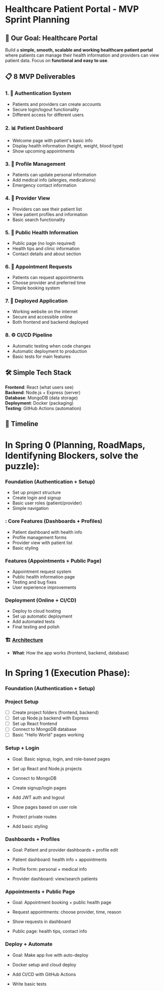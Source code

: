 # Healthcare Patient Portal - MVP Sprint Planning

## 🎯 Our Goal: Healthcare Portal

Build a **simple, smooth, scalable and working healthcare patient portal** where patients can manage their health information and providers can view patient data. Focus on **functional and easy to use**.

## 📋 8 MVP Deliverables

### 1. 🔐 **Authentication System**
- Patients and providers can create accounts
- Secure login/logout functionality
- Different access for different users

### 2. 📊 **Patient Dashboard**
- Welcome page with patient's basic info
- Display health information (height, weight, blood type)
- Show upcoming appointments

### 3. 👤 **Profile Management**
- Patients can update personal information
- Add medical info (allergies, medications)
- Emergency contact information

### 4. 🏥 **Provider View**
- Providers can see their patient list
- View patient profiles and information
- Basic search functionality

### 5. 📄 **Public Health Information**
- Public page (no login required)
- Health tips and clinic information
- Contact details and about section

### 6. 📅 **Appointment Requests**
- Patients can request appointments
- Choose provider and preferred time
- Simple booking system

### 7. 🚀 **Deployed Application**
- Working website on the internet
- Secure and accessible online
- Both frontend and backend deployed

### 8. ⚙️ **CI/CD Pipeline**
- Automatic testing when code changes
- Automatic deployment to production
- Basic tests for main features

## 🛠️ Simple Tech Stack

**Frontend**: React (what users see)  
**Backend**: Node.js + Express (server)  
**Database**: MongoDB (data storage)  
**Deployment**: Docker (packaging)  
**Testing**: GitHub Actions (automation)

## 📅 Timeline

# In Spring 0 (Planning, RoadMaps, Identifyning Blockers, solve the puzzle):

### **Foundation** (Authentication + Setup)
- Set up project structure
- Create login and signup
- Basic user roles (patient/provider)
- Simple navigation

### **: Core Features** (Dashboards + Profiles)
- Patient dashboard with health info
- Profile management forms
- Provider view with patient list
- Basic styling

### **Features** (Appointments + Public Page)
- Appointment request system
- Public health information page
- Testing and bug fixes
- User experience improvements

### **Deployment** (Online + CI/CD)
- Deploy to cloud hosting
- Set up automatic deployment
- Add automated tests
- Final testing and polish

### 🏗️ **[Architecture](./architecture.md)**
- **What**: How the app works (frontend, backend, database)


# In Spring 1 (Execution Phase):
  
### Foundation (Authentication + Setup)

### Project Setup
- [ ] Create project folders (frontend, backend)
- [ ] Set up Node.js backend with Express
- [ ] Set up React frontend
- [ ] Connect to MongoDB database
- [ ] Basic "Hello World" pages working

### Setup + Login
- Goal: Basic signup, login, and role-based pages

- Set up React and Node.js projects

- Connect to MongoDB

- Create signup/login pages

- Add JWT auth and logout

- Show pages based on user role

- Protect private routes

- Add basic styling

### Dashboards + Profiles
- Goal: Patient and provider dashboards + profile edit

- Patient dashboard: health info + appointments

- Profile form: personal + medical info

- Provider dashboard: view/search patients

### Appointments + Public Page
- Goal: Appointment booking + public health page

- Request appointments: choose provider, time, reason

- Show requests in dashboard

- Public page: health tips, contact info

### Deploy + Automate
- Goal: Make app live with auto-deploy

- Docker setup and cloud deploy

- Add CI/CD with GitHub Actions

- Write basic tests

